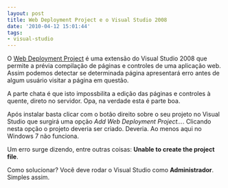 ```yaml
---
layout: post
title: Web Deployment Project e o Visual Studio 2008
date: '2010-04-12 15:01:44'
tags:
- visual-studio
---
```



O [Web Deployment Project](http://www.microsoft.com/downloads/details.aspx?familyId=0AA30AE8-C73B-4BDD-BB1B-FE697256C459&displaylang=en) é uma extensão do Visual Studio 2008 que permite a prévia compilação de páginas e controles de uma aplicação web. Assim podemos detectar se determinada página apresentará erro antes de algum usuário visitar a página em questão.

A parte chata é que isto impossbilita a edição das páginas e controles à quente, direto no servidor. Opa, na verdade esta é parte boa.

Após instalar basta clicar com o botão direito sobre o seu projeto no Visual Studio que surgirá uma opção *Add Web Deployment Project…*. Clicando nesta opção o projeto deveria ser criado. Deveria. Ao menos aqui no Windows 7 não funciona.

Um erro surge dizendo, entre outras coisas: **Unable to create the project file**.

Como solucionar? Você deve rodar o Visual Studio como **Administrador**. Simples assim.



